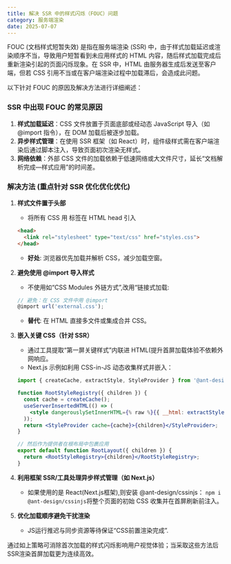 ```yaml
---
title: 解决 SSR 中的样式闪烁（FOUC）问题
category: 服务端渲染
date: 2025-07-07
---
```

FOUC (文档样式短暂失效) 是指在服务端渲染 (SSR) 中，由于样式加载延迟或渲染顺序不当，导致用户短暂看到未应用样式的 HTML 内容，随后样式加载完成后重新渲染引起的页面闪烁现象。在 SSR 中，HTML 由服务器生成后发送至客户端，但若 CSS 引用不当或在客户端渲染过程中加载滞后，会造成此问题。

以下针对 FOUC 的原因及解决方法进行详细阐述：

### SSR 中出现 FOUC 的常见原因
1. **样式加载延迟**：CSS 文件放置于页面底部或经动态 JavaScript 导入（如 @import 指令），在 DOM 加载后被逐步加载。
2. **异步样式管理**：在使用 SSR 框架（如 React）时，组件级样式需在客户端渲染后通过脚本注入，导致页面初次渲染无样式。
3. **网络依赖**：外部 CSS 文件的加载依赖于低速网络或大文件尺寸，延长“文档解析完成—样式应用”的时间差。

### 解决方法 (重点针对 SSR 优化优化优化)
1. **样式文件置于头部**
   - 将所有 CSS 用 <link> 标签在 HTML head 引入
   ```html
   <head>
     <link rel="stylesheet" type="text/css" href="styles.css">
   </head>
   ```
   - **好处**: 浏览器优先加载并解析 CSS，减少加载空窗。

2. **避免使用 @import 导入样式**
   - 不使用如“CSS Modules 外链方式”,改用“链接式加载:
   ```js
   // 避免：在 CSS 文件中用 @import
   @import url('external.css');
   ```
   - **替代**: 在 HTML <link> 直接多文件或集成合并 CSS。

3. **嵌入关键 CSS（针对 SSR）**
   - 通过工具提取“第一屏关键样式”内联进 HTML(提升首屏加载体验不依赖外网响应。
   - Next.js 示例如利用 CSS-in-JS 动态收集样式并嵌入：
   ```jsx
   import { createCache, extractStyle, StyleProvider } from '@ant-design/cssinjs';
   
   function RootStyleRegistry({ children }) {
     const cache = createCache();
     useServerInsertedHTML(() => (
       <style dangerouslySetInnerHTML={% raw %}{{ __html: extractStyle(cache)}}{% endraw %} />
     ));
     return <StyleProvider cache={cache}>{children}</StyleProvider>;
   }
   
   // 然后作为提供者在根布局中包裹应用
   export default function RootLayout({ children }) {
     return <RootStyleRegistry>{children}</RootStyleRegistry>;
   }
   ```
4. **利用框架 SSR/工具处理异步样式管理（如 Next.js）**  
   - 如果使用的是 React(Next.js框架),则安装 @ant-design/cssinjs： `npm i @ant-design/cssinjs`将整个页面的初始 CSS 收集并在首屏刷新前注入。
5. **优化加载顺序避免干扰渲染**  
   - JS运行推迟与同步资源等待保证“CSS前置渲染完成”.

通过如上策略可消除首次加载的样式闪烁影响用户视觉体验；当采取这些方法后 SSR渲染首屏加载更为连续高效。
